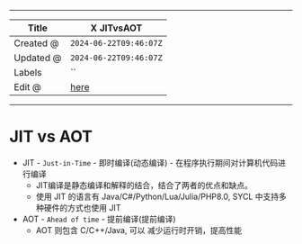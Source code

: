 -----

| Title     | X JITvsAOT                                           |
| --------- | ---------------------------------------------------- |
| Created @ | `2024-06-22T09:46:07Z`                               |
| Updated @ | `2024-06-22T09:46:07Z`                               |
| Labels    | \`\`                                                 |
| Edit @    | [here](https://github.com/junxnone/xwiki/issues/308) |

-----

# JIT vs AOT

  - JIT - `Just-in-Time` - 即时编译(动态编译) - 在程序执行期间对计算机代码进行编译
      - JIT编译是静态编译和解释的结合，结合了两者的优点和缺点。
      - 使用 JIT 的语言有 Java/C\#/Python/Lua/Julia/PHP8.0, SYCL 中支持多种硬件的方式也使用
        JIT
  - AOT - `Ahead of time` - 提前编译(提前编译)
      - AOT 则包含 C/C++/Java, 可以 减少运行时开销，提高性能
